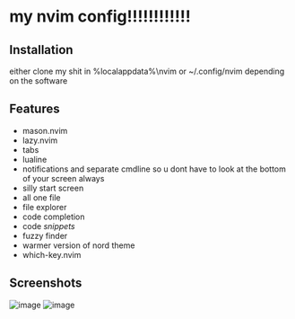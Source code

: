 # my nvim config!!!!!!!!!!!!
## Installation
either clone my shit in %localappdata%\nvim or ~/.config/nvim depending on the software
## Features
* mason.nvim
* lazy.nvim
* tabs
* lualine
* notifications and separate cmdline so u dont have to look at the bottom of your screen always
* silly start screen
* all one file
* file explorer
* code completion
* code *snippets*
* fuzzy finder
* warmer version of nord theme
* which-key.nvim
## Screenshots
![image](https://github.com/Neko-Vim/NekoVim/assets/118553985/3c74c4da-1f92-4232-9c5e-c6c967996eb3)
![image](https://github.com/Neko-Vim/NekoVim/assets/118553985/752c52bd-712c-40bd-9ed5-3b0b675c4f15)
